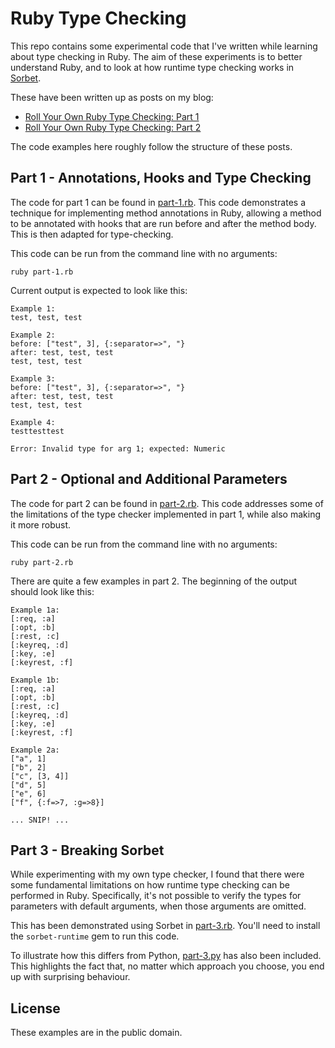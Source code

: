 # Ruby Type Checking

This repo contains some experimental code that I've written while learning about type checking in Ruby. The aim of these experiments is to better understand Ruby, and to look at how runtime type checking works in [Sorbet](https://sorbet.org).

These have been written up as posts on my blog:
* [Roll Your Own Ruby Type Checking: Part 1](https://tristanpenman.com/blog/posts/2022/12/26/roll-your-own-ruby-type-checking-part-1/)
* [Roll Your Own Ruby Type Checking: Part 2](https://tristanpenman.com/blog/posts/2023/05/13/roll-your-own-ruby-type-checking-part-2/)

The code examples here roughly follow the structure of these posts.

## Part 1 - Annotations, Hooks and Type Checking

The code for part 1 can be found in [part-1.rb](part-1.rb). This code demonstrates a technique for implementing method annotations in Ruby, allowing a method to be annotated with hooks that are run before and after the method body. This is then adapted for type-checking.

This code can be run from the command line with no arguments:

    ruby part-1.rb

Current output is expected to look like this:

    Example 1:
    test, test, test

    Example 2:
    before: ["test", 3], {:separator=>", "}
    after: test, test, test
    test, test, test

    Example 3:
    before: ["test", 3], {:separator=>", "}
    after: test, test, test
    test, test, test

    Example 4:
    testtesttest

    Error: Invalid type for arg 1; expected: Numeric

## Part 2 - Optional and Additional Parameters

The code for part 2 can be found in [part-2.rb](part-2.rb). This code addresses some of the limitations of the type checker implemented in part 1, while also making it more robust.

This code can be run from the command line with no arguments:

    ruby part-2.rb

There are quite a few examples in part 2. The beginning of the output should look like this:

    Example 1a:
    [:req, :a]
    [:opt, :b]
    [:rest, :c]
    [:keyreq, :d]
    [:key, :e]
    [:keyrest, :f]

    Example 1b:
    [:req, :a]
    [:opt, :b]
    [:rest, :c]
    [:keyreq, :d]
    [:key, :e]
    [:keyrest, :f]

    Example 2a:
    ["a", 1]
    ["b", 2]
    ["c", [3, 4]]
    ["d", 5]
    ["e", 6]
    ["f", {:f=>7, :g=>8}]

    ... SNIP! ...

## Part 3 - Breaking Sorbet

While experimenting with my own type checker, I found that there were some fundamental limitations on how runtime type checking can be performed in Ruby. Specifically, it's not possible to verify the types for parameters with default arguments, when those arguments are omitted.

This has been demonstrated using Sorbet in [part-3.rb](part-3.rb). You'll need to install the `sorbet-runtime` gem to run this code.

To illustrate how this differs from Python, [part-3.py](part-3.py) has also been included. This highlights the fact that, no matter which approach you choose, you end up with surprising behaviour.

## License

These examples are in the public domain.
